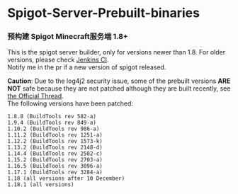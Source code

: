 # Spigot-Server-Prebuilt-binaries 
### 预构建 Spigot Minecraft服务端 1.8+
This is the spigot server builder, only for versions newer than 1.8. For older versions, please check [Jenkins CI](https://ci.md-5.net/job/Spigot/).  
Notify me in the pr if a new version of spigot released.  

**Caution**: Due to the log4j2 security issue, some of the prebuilt versions **ARE NOT** safe because they are not patched although they are built recently, see [the Official Thread](https://www.spigotmc.org/threads/spigot-security-releases-%E2%80%94-1-8-8%E2%80%931-18.537204/).  
The following versions have been patched:  

    1.8.8 (BuildTools rev 582-a)
    1.9.4 (BuildTools rev 849-a)
    1.10.2 (BuildTools rev 986-a)
    1.11.2 (BuildTools rev 1251-a)
    1.12.2 (BuildTools rev 1573-k)
    1.13.2 (BuildTools rev 2148-d)
    1.14.4 (BuildTools rev 2502-c)
    1.15.2 (BuildTools rev 2703-a)
    1.16.5 (BuildTools rev 3096-a)
    1.17.1 (BuildTools rev 3284-a)
    1.18 (all versions after 10 December)
    1.18.1 (all versions)
